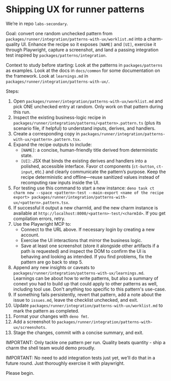 # Shipping UX for runner patterns

We’re in repo `labs-secondary`.

Goal: convert one random unchecked pattern from
`packages/runner/integration/patterns-with-ux/worklist.md` into a charm-quality
UI. Enhance the recipe so it exposes `[NAME]` and `[UI]`, exercise it through
Playwright, capture a screenshot, and land a passing integration test inspired
by `packages/patterns/integration`.

Context to study before starting: Look at the patterns in `packages/patterns` as
examples. Look at the docs in `docs/common` for some documentation on the
framework. Look at `learnings.md` in
`packages/runner/integration/patterns-with-ux/`.

Steps:

1. Open `packages/runner/integration/patterns-with-ux/worklist.md` and pick ONE
   unchecked entry at random. Only work on that pattern during this run.
2. Inspect the existing business-logic recipe in
   `packages/runner/integration/patterns/<pattern>.pattern.ts` (plus its
   scenario file, if helpful) to understand inputs, derives, and handlers.
3. Create a corresponding copy in
   `packages/runner/integration/patterns-with-ux/<pattern>.pattern.tsx`.
4. Expand the recipe outputs to include:
   - `[NAME]`: a concise, human-friendly title derived from deterministic state.
   - `[UI]`: JSX that binds the existing derives and handlers into a polished,
     accessible interface. Favor ct components (`ct-button`, `ct-input`, etc.)
     and clearly communicate the pattern’s purpose. Keep the recipe
     deterministic and offline—reuse sanitized values instead of recomputing raw
     inputs inside the UI.
5. For testing use this command to start a new instance:
   `deno task ct charm new
   --space <pattern>-test --main-export <name of the recipe export>
   packages/runner/integration/patterns-with-ux/<pattern>.pattern.tsx`.
6. If successful it output a new charmId, and the new charm instance is
   available at `http://localhost:8000/<pattern>-test/<charmId>`. If you get
   compilation errors, retry.
7. Use the Playwright MCP to:
   - Connect to the URL above. If necessary login by creating a new account.
   - Exercise the UI interactions that mirror the business logic.
   - Save at least one screenshot (store it alongside other artifacts if a path
     is requested) and inspect the DOM to confirm the UI is behaving and looking
     as intended. If you find problems, fix the pattern are go back to step 5.
8. Append any new insights or caveats to
   `packages/runner/integration/patterns-with-ux/learnings.md`. Learnings can be
   about how to write patterns, but also a summary of conext you had to build up
   that could apply to other patterns as well, including tool use. Don't
   anything too specific to this pattern's use-case.
9. If something fails persistently, revert that pattern, add a note about the
   issue to `issues.md`, leave the checklist unchecked, and exit.
10. Update `packages/runner/integration/patterns-with-ux/worklist.md` to mark
    the pattern as completed.
11. Format your changes with `deno fmt`.
12. Add a screenshot to
    `packages/runner/integration/patterns-with-ux/screenshots`.
13. Stage the changes, commit with a concise summary, and exit.

IMPORTANT: Only tackle one pattern per run. Quality beats quantity - ship a
charm the shell team would demo proudly.

IMPORTANT: No need to add integration tests just yet, we'll do that in a future
round. Just thoroughly exercise it with playwright.

Please begin.
